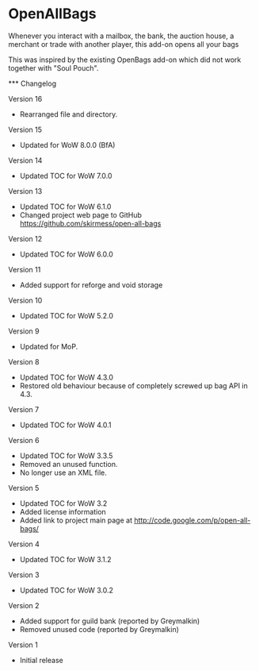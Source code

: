 OpenAllBags
===========

Whenever you interact with a mailbox, the bank, the auction house, a merchant or trade with another player, this add-on opens all your bags

This was inspired by the existing OpenBags add-on which did not work together with "Soul Pouch".

*** Changelog

Version 16
 * Rearranged file and directory.

Version 15
 * Updated for WoW 8.0.0 (BfA)

Version 14
 * Updated TOC for WoW 7.0.0

Version 13
 * Updated TOC for WoW 6.1.0
 * Changed project web page to GitHub
   https://github.com/skirmess/open-all-bags

Version 12
 * Updated TOC for WoW 6.0.0

Version 11
 * Added support for reforge and void storage

Version 10
 * Updated TOC for WoW 5.2.0

Version 9
 * Updated for MoP.

Version 8
 * Updated TOC for WoW 4.3.0
 * Restored old behaviour because of completely screwed up bag API in 4.3.

Version 7
 * Updated TOC for WoW 4.0.1

Version 6
 * Updated TOC for WoW 3.3.5
 * Removed an unused function.
 * No longer use an XML file.

Version 5
 * Updated TOC for WoW 3.2
 * Added license information
 * Added link to project main page at
   http://code.google.com/p/open-all-bags/

Version 4
 * Updated TOC for WoW 3.1.2

Version 3
 * Updated TOC for WoW 3.0.2

Version 2
 * Added support for guild bank (reported by Greymalkin)
 * Removed unused code (reported by Greymalkin)

Version 1
* Initial release
